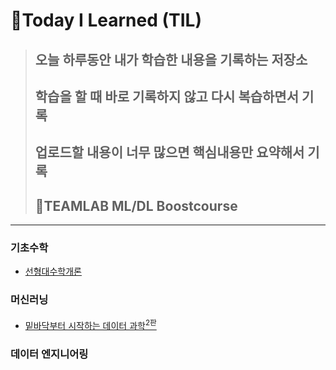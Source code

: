 # 📝Today I Learned (TIL)
> ## 오늘 하루동안 내가 학습한 내용을 기록하는 저장소 
> ## 학습을 할 때 바로 기록하지 않고 다시 복습하면서 기록
> ## 업로드할 내용이 너무 많으면 핵심내용만 요약해서 기록 
> ## 🤖TEAMLAB ML/DL Boostcourse
----------------------------------------------------------------------------------------------------------------------

### 기초수학
* [선형대수학개론](https://github.com/kkyuhun94/TIL/tree/master/LinearAlgebra)

### 머신러닝
* [밑바닥부터 시작하는 데이터 과학<sup>2판</sup>](https://github.com/kkyuhun94/TIL/tree/master/DataScience_from_Scratch)

### 데이터 엔지니어링
